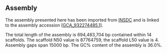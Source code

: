 **Assembly**
--------

The assembly presented here has been imported from [INSDC](http://www.insdc.org) and is linked to the assembly accession [[GCA\_932274485.1](http://www.ebi.ac.uk/ena/data/view/GCA_932274485.1)].

The total length of the assembly is 694,483,704 bp contained within 14 scaffolds.
The scaffold N50 value is 87764759, the scaffold L50 value is 4.
Assembly gaps span 15000 bp. The GC% content of the assembly is 36.0%.